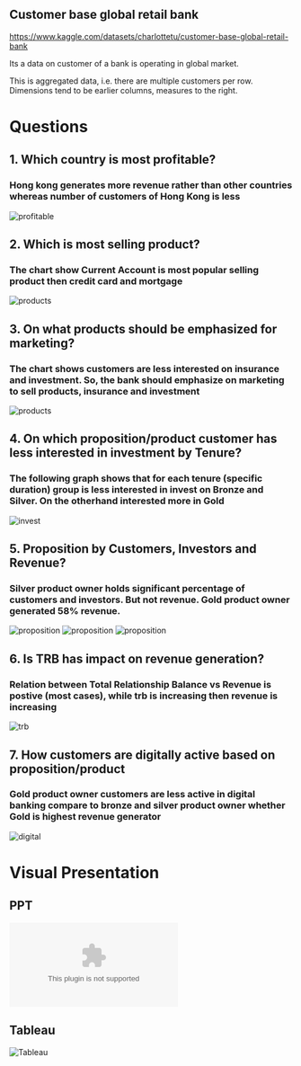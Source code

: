 ## Customer base global retail bank

https://www.kaggle.com/datasets/charlottetu/customer-base-global-retail-bank


Its a data on customer of a bank is operating in global market.


This is aggregated data, i.e. there are multiple customers per row. Dimensions tend to be earlier columns, measures to the right.

# Questions
## 1. Which country is most profitable?
### Hong kong generates more revenue rather than other countries whereas number of customers of Hong Kong is less

![profitable](reports/1.png)

## 2. Which is most selling product?
### The chart show Current Account is most popular selling product then credit card and mortgage


 ![products](reports/2_3.png)


## 3. On what products should be emphasized for marketing?
### The chart shows customers are less interested on insurance and investment. So, the bank should emphasize on marketing to sell products, insurance and investment

 ![products](reports/2_3.png)

## 4. On which proposition/product customer has less interested in investment by Tenure?
### The following graph shows that for each tenure (specific duration) group is less interested in invest on Bronze and Silver. On the otherhand interested more in Gold

 ![invest](reports/4.png)

## 5. Proposition by Customers, Investors and Revenue?
### Silver product owner holds significant percentage of customers and investors. But not revenue. Gold product owner generated 58% revenue.

![proposition](reports/5_1.png)
![proposition](reports/5_2.png)
![proposition](reports/5_3.png)

## 6. Is TRB has impact on revenue generation?
### Relation between Total Relationship Balance vs Revenue is postive (most cases), while trb is increasing then revenue is increasing

![trb](reports/6.png)

## 7. How customers are digitally active based on proposition/product
### Gold product owner customers are less active in digital banking compare to bronze and silver product owner whether Gold is highest revenue generator

![digital](reports/7.png)

# Visual Presentation
## PPT

![ppt](visual_presentation.pptx)

## Tableau

![Tableau](https://public.tableau.com/app/profile/md.abu.yusuf/viz/Customerbaseglobalretailbank/GlobalretailBankDashboard?publish=yes)
